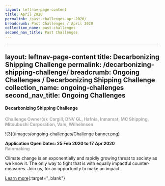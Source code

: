 ```yaml
---
layout: leftnav-page-content
title: April 2020
permalink: /past-challenges-apr-2020/
breadcrumb: Past Challenges / April 2020
collection_name: past-challenges
second_nav_title: Past Challenges
---
```

---
layout: leftnav-page-content
title: Decarbonizing Shipping Challenge
permalink: /decarbonizing-shipping-challenge/
breadcrumb: Ongoing Challenges / Decarbonizing Shipping Challenge
collection_name: ongoing-challenges
second_nav_title: Ongoing Challenges
---
#### Decarbonizing Shipping Challenge 

<font color="#a9a9a9"><b>Challenge Owner(s): Cargill, DNV GL, Hafnia, Inmarsat, MC Shipping, Mitsubushi Corporation, Vale, Wilhelmsen</b></font>

![3](/images/ongoing-challenges/Challenge banner.png)

**Application Open Dates: 25 Feb 2020 to 17 Apr 2020**<br>
<font color=" #a9a9a9"><b>Rainmaking</b></font>

Climate change is an exponentially and rapidly growing threat to society as we know it. The only way to fight that is with equally impactful counter-measures. Join us, for an opportunity to make an impact.

[Learn more](https://decarb.tradewithimpact.com/){:target="_blank"}
